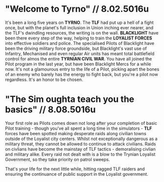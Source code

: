 # "Welcome to Tyrno" // 8.02.5016u

It's been a long five years on **TYRNO**. The **TLF** had put up a hell of a fight once, but with the planet's full inclusion in Union inching ever nearer, and the TLF's dwindling resources, the writing is on the wall. **BLACKLIGHT** have been there every step of the way, helping to train the **LOYALIST FORCES** into effective soldiers and police. The specialised Pilots of Blacklight have been the driving military force groundside, but Blacklight's vast use of Infantry, Mechanised and even regular Air units has meant total battlefield control for almos the entire **TYRNIAN CIVIL WAR**. You have all joined the Pilot program in the last year, but have been Blacklight Mercs for a while now. It's not a glamourous entry to the life of a Pilot, picking apart the bones of an enemy who barely has the energy to fight back, but you're a pilot now regardless. It's an honor to be chosen.

# "The Sim oughta teach you the basics" // 8.08.5016u

Your first role as Pilots comes down not long after your completion of basic Pilot training - though you've all spent a long time in the simulators - **TLF** forces have been spotted making desperate raids along civilian towns outside of the Loyalist city centers. Whilst not exceptionally dangerous as a military threat, they cannot be allowed to continue to attack civilians. Raids on civlians have become the mainstay of TLF tactics - demoralising civlian and military alike. Every raid not dealt with is a blow to the Trynian Loyalist Government, so they take priority on patrol sweeps. 

That's your life for the next little while, hitting ragged TLF raiders and ensuring the continuance of public support in the Loyalist government.
